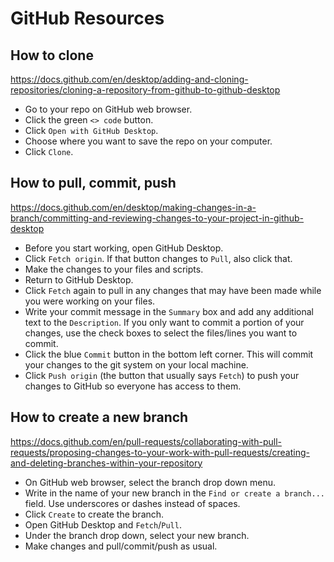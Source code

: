 
# GitHub Resources
## How to clone
https://docs.github.com/en/desktop/adding-and-cloning-repositories/cloning-a-repository-from-github-to-github-desktop
- Go to your repo on GitHub web browser.
- Click the green `<> code` button. 
- Click `Open with GitHub Desktop`.
- Choose where you want to save the repo on your computer. 
- Click `Clone`.
## How to pull, commit, push
https://docs.github.com/en/desktop/making-changes-in-a-branch/committing-and-reviewing-changes-to-your-project-in-github-desktop
- Before you start working, open GitHub Desktop. 
- Click `Fetch origin`. If that button changes to `Pull`, also click that. 
- Make the changes to your files and scripts. 
- Return to GitHub Desktop. 
- Click `Fetch` again to pull in any changes that may have been made while you were working on your files. 
- Write your commit message in the `Summary` box and add any additional text to the `Description`. If you only want to commit a portion of your changes, use the check boxes to select the files/lines you want to commit. 
- Click the blue `Commit` button in the bottom left corner. This will commit your changes to the git system on your local machine. 
- Click `Push origin` (the button that usually says `Fetch`) to push your changes to GitHub so everyone has access to them.
## How to create a new branch
https://docs.github.com/en/pull-requests/collaborating-with-pull-requests/proposing-changes-to-your-work-with-pull-requests/creating-and-deleting-branches-within-your-repository
- On GitHub web browser, select the branch drop down menu.
- Write in the name of your new branch in the `Find or create a branch...` field. Use underscores or dashes instead of spaces. 
- Click `Create` to create the branch. 
- Open GitHub Desktop and `Fetch`/`Pull`.
- Under the branch drop down, select your new branch. 
- Make changes and pull/commit/push as usual. 
